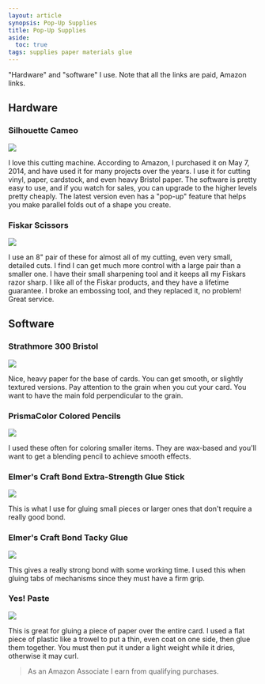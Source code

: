 ```yaml
---
layout: article
synopsis: Pop-Up Supplies
title: Pop-Up Supplies
aside:
  toc: true
tags: supplies paper materials glue
---
```

"Hardware" and "software" I use. Note that all the links are paid, Amazon links.
<!--more-->

## Hardware

### Silhouette Cameo

<a href="https://www.amazon.com/gp/product/B07VLB3627?ie=UTF8&linkCode=li1&tag=seekatar-20&linkId=3ee6cfa38525044b80143c49ee610293&language=en_US&ref_=as_li_ss_il" target="_blank"><img border="0" src="//ws-na.amazon-adsystem.com/widgets/q?_encoding=UTF8&ASIN=B07VLB3627&Format=_SL110_&ID=AsinImage&MarketPlace=US&ServiceVersion=20070822&WS=1&tag=seekatar-20&language=en_US" ></a><img src="https://ir-na.amazon-adsystem.com/e/ir?t=seekatar-20&language=en_US&l=li1&o=1&a=B07VLB3627" width="1" height="1" border="0" alt="" style="border:none !important; margin:0px !important;" />

I love this cutting machine. According to Amazon, I purchased it on May 7, 2014, and have used it for many projects over the years. I use it for cutting vinyl, paper, cardstock, and even heavy Bristol paper. The software is pretty easy to use, and if you watch for sales, you can upgrade to the higher levels pretty cheaply. The latest version even has a "pop-up" feature that helps you make parallel folds out of a shape you create.

### Fiskar Scissors

<a href="https://www.amazon.com/Fiskars-12-94518697WJ-Original-Handled-Scissors/dp/B00006IFN9?crid=1BXVCR781QALL&keywords=fiskars+scissors+8%22&qid=1636144753&sprefix=fiskers+%2Caps%2C179&sr=8-7&linkCode=li1&tag=seekatar-20&linkId=84cf74c9a2136951e17b8c68ff7949b5&language=en_US&ref_=as_li_ss_il" target="_blank"><img border="0" src="//ws-na.amazon-adsystem.com/widgets/q?_encoding=UTF8&ASIN=B00006IFN9&Format=_SL110_&ID=AsinImage&MarketPlace=US&ServiceVersion=20070822&WS=1&tag=seekatar-20&language=en_US" ></a><img src="https://ir-na.amazon-adsystem.com/e/ir?t=seekatar-20&language=en_US&l=li1&o=1&a=B00006IFN9" width="1" height="1" border="0" alt="" style="border:none !important; margin:0px !important;" />

I use an 8" pair of these for almost all of my cutting, even very small, detailed cuts. I find I can get much more control with a large pair than a smaller one. I have their small sharpening tool and it keeps all my Fiskars razor sharp. I like all of the Fiskar products, and they have a lifetime guarantee. I broke an embossing tool, and they replaced it, no problem! Great service.

## Software

### Strathmore 300 Bristol

<a href="https://www.amazon.com/gp/product/B00254AU8Q?ie=UTF8&linkCode=li1&tag=seekatar-20&linkId=909d5ced0aced385a97a86a56d562556&language=en_US&ref_=as_li_ss_il" target="_blank"><img border="0" src="//ws-na.amazon-adsystem.com/widgets/q?_encoding=UTF8&ASIN=B00254AU8Q&Format=_SL110_&ID=AsinImage&MarketPlace=US&ServiceVersion=20070822&WS=1&tag=seekatar-20&language=en_US" ></a><img src="https://ir-na.amazon-adsystem.com/e/ir?t=seekatar-20&language=en_US&l=li1&o=1&a=B00254AU8Q" width="1" height="1" border="0" alt="" style="border:none !important; margin:0px !important;" />

Nice, heavy paper for the base of cards. You can get smooth, or slightly textured versions. Pay attention to the grain when you cut your card. You want to have the main fold perpendicular to the grain.

### PrismaColor Colored Pencils

<a href="https://www.amazon.com/gp/product/B01IGMJ6R6?ie=UTF8&linkCode=li1&tag=seekatar-20&linkId=fb4a6fbef14c0d8863b7b401ea119085&language=en_US&ref_=as_li_ss_il" target="_blank"><img border="0" src="//ws-na.amazon-adsystem.com/widgets/q?_encoding=UTF8&ASIN=B01IGMJ6R6&Format=_SL110_&ID=AsinImage&MarketPlace=US&ServiceVersion=20070822&WS=1&tag=seekatar-20&language=en_US" ></a><img src="https://ir-na.amazon-adsystem.com/e/ir?t=seekatar-20&language=en_US&l=li1&o=1&a=B01IGMJ6R6" width="1" height="1" border="0" alt="" style="border:none !important; margin:0px !important;" />

I used these often for coloring smaller items. They are wax-based and you'll want to get a blending pencil to achieve smooth effects.

### Elmer's Craft Bond Extra-Strength Glue Stick

<a href="https://www.amazon.com/Elmers-CraftBond-Extra-Strength-Stick/dp/B0019CYW8Y?crid=2LNEVUIHC65UD&keywords=elmers+glue+stick+extra+strength&qid=1636143626&sprefix=elemers+glue+stick+ext%2Caps%2C166&sr=8-6&linkCode=li1&tag=seekatar-20&linkId=a9cdfbd21ce28f38f3185667e6c0775f&language=en_US&ref_=as_li_ss_il" target="_blank"><img border="0" src="//ws-na.amazon-adsystem.com/widgets/q?_encoding=UTF8&ASIN=B0019CYW8Y&Format=_SL110_&ID=AsinImage&MarketPlace=US&ServiceVersion=20070822&WS=1&tag=seekatar-20&language=en_US" ></a><img src="https://ir-na.amazon-adsystem.com/e/ir?t=seekatar-20&language=en_US&l=li1&o=1&a=B0019CYW8Y" width="1" height="1" border="0" alt="" style="border:none !important; margin:0px !important;" />

This is what I use for gluing small pieces or larger ones that don't require a really good bond.

### Elmer's Craft Bond Tacky Glue

<a href="https://www.amazon.com/Elmers-Craft-Bond-Tacky-Clear/dp/B000LNR27U?keywords=elmers+sticky+glue&qid=1636143751&sr=8-1&linkCode=li1&tag=seekatar-20&linkId=e915da41406ad667c3268f721d464349&language=en_US&ref_=as_li_ss_il" target="_blank"><img border="0" src="//ws-na.amazon-adsystem.com/widgets/q?_encoding=UTF8&ASIN=B000LNR27U&Format=_SL110_&ID=AsinImage&MarketPlace=US&ServiceVersion=20070822&WS=1&tag=seekatar-20&language=en_US" ></a><img src="https://ir-na.amazon-adsystem.com/e/ir?t=seekatar-20&language=en_US&l=li1&o=1&a=B000LNR27U" width="1" height="1" border="0" alt="" style="border:none !important; margin:0px !important;" />

This gives a really strong bond with some working time. I used this when gluing tabs of mechanisms since they must have a firm grip.

### Yes! Paste

<a href="https://www.amazon.com/GANE-ADH0901-All-Purpose-Stik-1-Pint/dp/B000S10SNU?keywords=yes+past&qid=1636145092&sr=8-1&linkCode=li1&tag=seekatar-20&linkId=d598dc36223e0238536d495bdd6354c8&language=en_US&ref_=as_li_ss_il" target="_blank"><img border="0" src="//ws-na.amazon-adsystem.com/widgets/q?_encoding=UTF8&ASIN=B000S10SNU&Format=_SL110_&ID=AsinImage&MarketPlace=US&ServiceVersion=20070822&WS=1&tag=seekatar-20&language=en_US" ></a><img src="https://ir-na.amazon-adsystem.com/e/ir?t=seekatar-20&language=en_US&l=li1&o=1&a=B000S10SNU" width="1" height="1" border="0" alt="" style="border:none !important; margin:0px !important;" />

This is great for gluing a piece of paper over the entire card. I used a flat piece of plastic like a trowel to put a thin, even coat on one side, then glue them together. You must then put it under a light weight while it dries, otherwise it may curl.

> As an Amazon Associate I earn from qualifying purchases.
